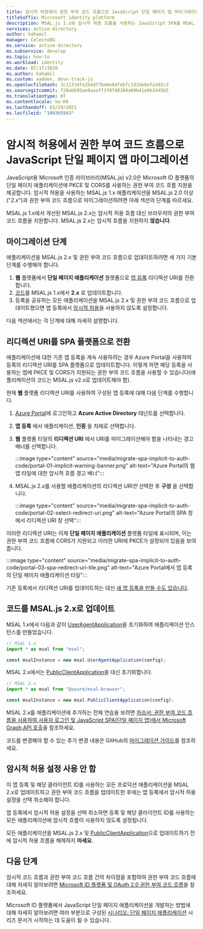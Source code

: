 ```yaml
---
title: 암시적 허용에서 권한 부여 코드 흐름으로 JavaScript 단일 페이지 앱 마이그레이션 | Azure
titleSuffix: Microsoft identity platform
description: MSAL.js 1.x와 암시적 허용 흐름을 사용하는 JavaScript SPA를 MSAL.js 2.x와 PKCE 및 CORS를 지원하는 권한 부여 코드 흐름으로 업데이트하는 방법
services: active-directory
author: hahamil
manager: CelesteDG
ms.service: active-directory
ms.subservice: develop
ms.topic: how-to
ms.workload: identity
ms.date: 07/17/2020
ms.author: hahamil
ms.custom: aaddev, devx-track-js
ms.openlocfilehash: 3c11334fe1b4d77be6e64febfc1d3de6efa302c3
ms.sourcegitcommit: f28ebb95ae9aaaff3f87d8388a09b41e0b3445b5
ms.translationtype: HT
ms.contentlocale: ko-KR
ms.lasthandoff: 03/29/2021
ms.locfileid: "100365943"
---
```

# <a name="migrate-a-javascript-single-page-app-from-implicit-grant-to-auth-code-flow"></a>암시적 허용에서 권한 부여 코드 흐름으로 JavaScript 단일 페이지 앱 마이그레이션

JavaScript용 Microsoft 인증 라이브러리(MSAL.js) v2.0은 Microsoft ID 플랫폼의 단일 페이지 애플리케이션에 PKCE 및 CORS를 사용하는 권한 부여 코드 흐름 지원을 제공합니다. 암시적 허용을 사용하는 MSAL.js 1.x 애플리케이션을 MSAL.js 2.0 이상("*2.x*")과 권한 부여 코드 흐름으로 마이그레이션하려면 아래 섹션의 단계를 따르세요.

MSAL.js 1.x에서 개선된 MSAL.js 2.x는 암시적 허용 흐름 대신 브라우저의 권한 부여 코드 흐름을 지원합니다. MSAL.js 2.x는 암시적 흐름을 지원하지 **않습니다**.

## <a name="migration-steps"></a>마이그레이션 단계

애플리케이션을 MSAL.js 2.x 및 권한 부여 코드 흐름으로 업데이트하려면 세 가지 기본 단계를 수행해야 합니다.

1. **웹** 플랫폼에서 **단일 페이지 애플리케이션** 플랫폼으로 [앱 등록](#switch-redirect-uris-to-spa-platform) 리디렉션 URI를 전환합니다.
1. [코드](#switch-redirect-uris-to-spa-platform)를 MSAL.js 1.x에서 **2.x** 로 업데이트합니다.
1. 등록을 공유하는 모든 애플리케이션을 MSAL.js 2.x 및 권한 부여 코드 흐름으로 업데이트했으면 앱 등록에서 [암시적 허용](#disable-implicit-grant-settings)을 사용하지 않도록 설정합니다.

다음 섹션에서는 각 단계에 대해 자세히 설명합니다.

## <a name="switch-redirect-uris-to-spa-platform"></a>리디렉션 URI를 SPA 플랫폼으로 전환

애플리케이션에 대한 기존 앱 등록을 계속 사용하려는 경우 Azure Portal을 사용하여 등록의 리디렉션 URI를 SPA 플랫폼으로 업데이트합니다. 이렇게 하면 해당 등록을 사용하는 앱에 PKCE 및 CORS가 지원되는 권한 부여 코드 흐름을 사용할 수 있습니다(애플리케이션의 코드는 MSAL.js v2.x로 업데이트해야 함).

현재 **웹** 플랫폼 리디렉션 URI를 사용하여 구성된 앱 등록에 대해 다음 단계를 수행합니다.

1. <a href="https://portal.azure.com/" target="_blank">Azure Portal</a>에 로그인하고 **Azure Active Directory** 테넌트를 선택합니다.
1. **앱 등록** 에서 애플리케이션, **인증** 을 차례로 선택합니다.
1. **웹** 플랫폼 타일의 **리디렉션 URI** 에서 URI를 마이그레이션해야 함을 나타내는 경고 배너를 선택합니다.

    :::image type="content" source="media/migrate-spa-implicit-to-auth-code/portal-01-implicit-warning-banner.png" alt-text="Azure Portal의 웹앱 타일에 대한 암시적 흐름 경고 배너":::
1. MSAL.js 2.x를 사용할 애플리케이션의 리디렉션 *URI만* 선택한 후 **구성** 을 선택합니다.

    :::image type="content" source="media/migrate-spa-implicit-to-auth-code/portal-02-select-redirect-uri.png" alt-text="Azure Portal의 SPA 창에서 리디렉션 URI 창 선택":::

이러한 리디렉션 URI는 이제 **단일 페이지 애플리케이션** 플랫폼 타일에 표시되며, 이는 권한 부여 코드 흐름에 CORS가 지원되고 이러한 URI에 PKCE가 설정되어 있음을 보여 줍니다.

:::image type="content" source="media/migrate-spa-implicit-to-auth-code/portal-03-spa-redirect-uri-tile.png" alt-text="Azure Portal에서 앱 등록의 단일 페이지 애플리케이션 타일":::

기존 등록에서 리디렉션 URI를 업데이트하는 대신 [새 앱 등록을 만들 수도 있습니다](scenario-spa-app-registration.md).

## <a name="update-your-code-to-msaljs-2x"></a>코드를 MSAL.js 2.x로 업데이트

MSAL 1.x에서 다음과 같이 [UserAgentApplication][msal-js-useragentapplication]을 초기화하여 애플리케이션 인스턴스를 만들었습니다.

```javascript
// MSAL 1.x
import * as msal from "msal";

const msalInstance = new msal.UserAgentApplication(config);
```

MSAL 2.x에서는 [PublicClientApplication][msal-js-publicclientapplication]을 대신 초기화합니다.

```javascript
// MSAL 2.x
import * as msal from "@azure/msal-browser";

const msalInstance = new msal.PublicClientApplication(config);
```

MSAL 2.x를 애플리케이션에 추가하는 전체 연습을 보려면 [자습서: 권한 부여 코드 흐름을 사용하여 사용자 로그인 및 JavaScript SPA(단일 페이지 앱)에서 Microsoft Graph API 호출](tutorial-v2-javascript-auth-code.md)을 참조하세요.

코드를 변경해야 할 수 있는 추가 변경 내용은 GitHub의 [마이그레이션 가이드](https://github.com/AzureAD/microsoft-authentication-library-for-js/blob/dev/lib/msal-browser/docs/v1-migration.md)를 참조하세요.

## <a name="disable-implicit-grant-settings"></a>암시적 허용 설정 사용 안 함

이 앱 등록 및 해당 클라이언트 ID를 사용하는 모든 프로덕션 애플리케이션을 MSAL 2.x로 업데이트하고 권한 부여 코드 흐름을 업데이트한 후에는 앱 등록에서 암시적 허용 설정을 선택 취소해야 합니다.

앱 등록에서 암시적 허용 설정을 선택 취소하면 등록 및 해당 클라이언트 ID를 사용하는 모든 애플리케이션에 암시적 흐름이 사용하지 않도록 설정됩니다.

모든 애플리케이션을 MSAL.js 2.x 및 [PublicClientApplication][msal-js-publicclientapplication]으로 업데이트하기 전에 암시적 허용 흐름을 해제하지 **마세요**.

## <a name="next-steps"></a>다음 단계

암시적 코드 흐름과 권한 부여 코드 흐름 간의 차이점을 포함하여 권한 부여 코드 흐름에 대해 자세히 알아보려면 [Microsoft ID 플랫폼 및 OAuth 2.0 권한 부여 코드 흐름](v2-oauth2-auth-code-flow.md)을 참조하세요.

Microsoft ID 플랫폼에서 JavaScript 단일 페이지 애플리케이션을 개발하는 방법에 대해 자세히 알아보려면 여러 부분으로 구성된 [시나리오: 단일 페이지 애플리케이션](scenario-spa-overview.md) 시리즈 문서가 시작하는 데 도움이 될 수 있습니다.

<!-- LINKS - external -->
[msal-js-useragentapplication]: https://azuread.github.io/microsoft-authentication-library-for-js/ref/classes/_azure_msal.useragentapplication.html
[msal-js-publicclientapplication]: https://azuread.github.io/microsoft-authentication-library-for-js/ref/classes/_azure_msal_browser.publicclientapplication.html
